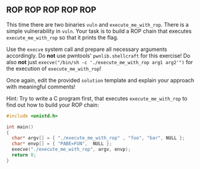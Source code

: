 ##  ROP ROP ROP ROP ROP

This time there are two binaries `vuln` and `execute_me_with_rop`. There is a simple vulnerability in `vuln`. Your task is to build a ROP chain that executes `execute_me_with_rop` so that it prints the flag.

Use the `execve` system call and prepare all necessary arguments accordingly. Do **not** use pwntools' `pwnlib.shellcraft` for this exercise! Do also **not** just `execve("/bin/sh -c './execute_me_with_rop arg1 arg2'")` for
the execution of `execute_me_with_rop`!

Once again, edit the provided `solution` template and explain your approach with meaningful comments!

Hint: Try to write a C program first, that executes `execute_me_with_rop` to find out how to build your ROP chain:

```c
#include <unistd.h>

int main()
{
  char* argv[] = { "./execute_me_with_rop" , "foo", "bar", NULL };
  char* envp[] = { "PABE=FUN",  NULL };
  execve("./execute_me_with_rop", argv, envp);
  return 0;
}
```
